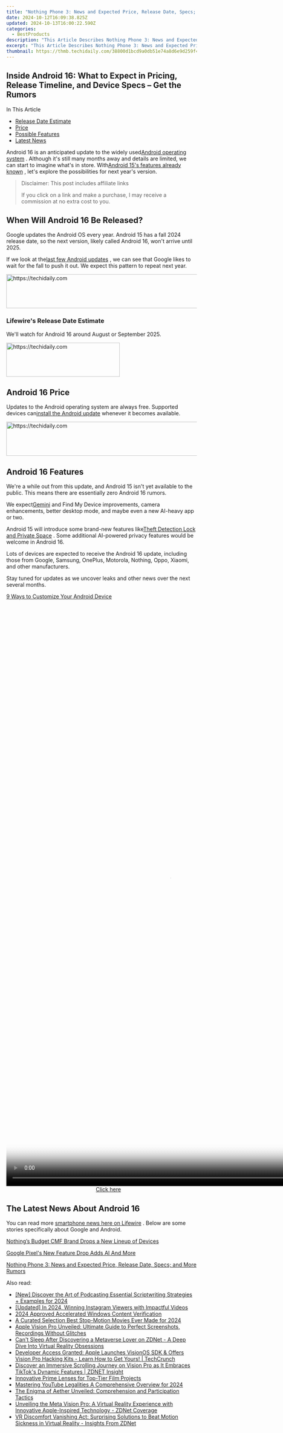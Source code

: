 ```yaml
---
title: "Nothing Phone 3: News and Expected Price, Release Date, Specs; and More Rumors"
date: 2024-10-12T16:09:38.825Z
updated: 2024-10-13T16:00:22.590Z
categories:
  - BestProducts
description: "This Article Describes Nothing Phone 3: News and Expected Price, Release Date, Specs; and More Rumors"
excerpt: "This Article Describes Nothing Phone 3: News and Expected Price, Release Date, Specs; and More Rumors"
thumbnail: https://thmb.techidaily.com/38800d1bcd9a0db51e74a8d6e9d259f45c0a81d4cc5911dccf11c067ddd27a33.jpg
---
```


## Inside Android 16: What to Expect in Pricing, Release Timeline, and Device Specs – Get the Rumors

In This Article

* [Release Date Estimate](https://www.lifewire.com/#toc-when-will-android-16-be-released)
* [Price](https://www.lifewire.com/#toc-android-16-price)
* [Possible Features](https://www.lifewire.com/#toc-android-16-features)
* [Latest News](https://www.lifewire.com/#toc-the-latest-news-about-android-16)

 Android 16 is an anticipated update to the widely used[Android operating system](https://www.lifewire.com/what-is-google-android-1616887) . Although it's still many months away and details are limited, we can start to imagine what's in store. With[Android 15's features already known](https://www.lifewire.com/android-15-7547471) , let's explore the possibilities for next year's version.

>  Disclaimer: This post includes affiliate links
>
>  If you click on a link and make a purchase, I may receive a commission at no extra cost to you.
>

## When Will Android 16 Be Released?

 Google updates the Android OS every year. Android 15 has a fall 2024 release date, so the next version, likely called Android 16, won't arrive until 2025.

 If we look at the[last few Android updates](https://www.lifewire.com/android-versions-4173277) , we can see that Google likes to wait for the fall to push it out. We expect this pattern to repeat next year.

<!-- affiliate ads begin -->
<a href="https://appsumo.8odi.net/c/5597632/2118315/7443" target="_top" id="2118315">
  <img src="//a.impactradius-go.com/display-ad/7443-2118315" border="0" alt="https://techidaily.com" width="728" height="90"/>
</a>
<img height="0" width="0" src="https://appsumo.8odi.net/i/5597632/2118315/7443" style="position:absolute;visibility:hidden;" border="0" />
<!-- affiliate ads end -->

### Lifewire's Release Date Estimate

We'll watch for Android 16 around August or September 2025.

<!-- affiliate ads begin -->
<a href="https://aligracehair.sjv.io/c/5597632/1886015/19272" target="_top" id="1886015">
  <img src="//a.impactradius-go.com/display-ad/19272-1886015" border="0" alt="https://techidaily.com" width="300" height="90"/>
</a>
<img height="0" width="0" src="https://aligracehair.sjv.io/i/5597632/1886015/19272" style="position:absolute;visibility:hidden;" border="0" />
<!-- affiliate ads end -->

## Android 16 Price

 Updates to the Android operating system are always free. Supported devices can[install the Android update](https://www.lifewire.com/update-your-android-os-121662) whenever it becomes available.  

<!-- affiliate ads begin -->
<a href="https://unicoeye.pxf.io/c/5597632/2134240/18498" target="_top" id="2134240">
  <img src="//a.impactradius-go.com/display-ad/18498-2134240" border="0" alt="https://techidaily.com" width="540" height="90"/>
</a>
<img height="0" width="0" src="https://unicoeye.pxf.io/i/5597632/2134240/18498" style="position:absolute;visibility:hidden;" border="0" />
<!-- affiliate ads end -->

## Android 16 Features

 We're a while out from this update, and Android 15 isn't yet available to the public. This means there are essentially zero Android 16 rumors.

 We expect[Gemini](https://www.lifewire.com/what-is-google-bard-7151624) and Find My Device improvements, camera enhancements, better desktop mode, and maybe even a new AI-heavy app or two.

 Android 15 will introduce some brand-new features like[Theft Detection Lock and Private Space](https://blog.google/products/android/android-theft-protection/) . Some additional AI-powered privacy features would be welcome in Android 16.

 Lots of devices are expected to receive the Android 16 update, including those from Google, Samsung, OnePlus, Motorola, Nothing, Oppo, Xiaomi, and other manufacturers.

 Stay tuned for updates as we uncover leaks and other news over the next several months.

[9 Ways to Customize Your Android Device](https://www.lifewire.com/customizing-your-android-4021844)

<!-- affiliate ads begin -->
<span id="1531879">
					<video width="864" height="1536" style="cursor:pointer"
           poster="//a.impactradius-go.com/display-clicktoplayimage/1531879.png"
           onclick="if(!this.playClicked){this.play();this.setAttribute('controls',true);this.playClicked=true;}">
	   <source src="//a.impactradius-go.com/display-ad/16446-1531879">
	   <img src="//a.impactradius-go.com/display-clicktoplayimage/1531879.png" style="border: none; height: 100%; width: 100%; object-fit: contain">
	</video>
	<div style="width:540px;text-align:center"><a href="javascript:window.open(decodeURIComponent('https%3A%2F%2Flaganoo.pxf.io%2Fc%2F5597632%2F1531879%2F16446'), '_blank');void(0);">Click here</a></div>
</span>
<img height="0" width="0" src="https://imp.pxf.io/i/5597632/1531879/16446" style="position:absolute;visibility:hidden;" border="0" />
<!-- affiliate ads end -->

## The Latest News About Android 16

 You can read more [smartphone news here on Lifewire](https://www.lifewire.com/mobile-phone-news-4796390) . Below are some stories specifically about Google and Android.

[Nothing’s Budget CMF Brand Drops a New Lineup of Devices](https://www.lifewire.com/nothings-budget-cmf-brand-drops-a-new-lineup-of-devices-8674814)

[Google Pixel's New Feature Drop Adds AI And More](https://www.lifewire.com/google-pixel-s-new-feature-drop-adds-ai-and-more-8663574)

[Nothing Phone 3: News and Expected Price, Release Date, Specs; and More Rumors](https://www.lifewire.com/nothing-phone-3-8639420)

<ins class="adsbygoogle"
     style="display:block"
     data-ad-format="autorelaxed"
     data-ad-client="ca-pub-7571918770474297"
     data-ad-slot="1223367746"></ins>

<ins class="adsbygoogle"
     style="display:block"
     data-ad-client="ca-pub-7571918770474297"
     data-ad-slot="8358498916"
     data-ad-format="auto"
     data-full-width-responsive="true"></ins>

<span class="atpl-alsoreadstyle">Also read:</span>
<div><ul>
<li><a href="https://fox-info.techidaily.com/new-discover-the-art-of-podcasting-essential-scriptwriting-strategies-plus-examples-for-2024/"><u>[New] Discover the Art of Podcasting Essential Scriptwriting Strategies + Examples for 2024</u></a></li>
<li><a href="https://instagram-video-recordings.techidaily.com/updated-in-2024-winning-instagram-viewers-with-impactful-videos/"><u>[Updated] In 2024, Winning Instagram Viewers with Impactful Videos</u></a></li>
<li><a href="https://article-tips.techidaily.com/2024-approved-accelerated-windows-content-verification/"><u>2024 Approved Accelerated Windows Content Verification</u></a></li>
<li><a href="https://extra-tips.techidaily.com/a-curated-selection-best-stop-motion-movies-ever-made-for-2024/"><u>A Curated Selection Best Stop-Motion Movies Ever Made for 2024</u></a></li>
<li><a href="https://technical-tips.techidaily.com/apple-vision-pro-unveiled-ultimate-guide-to-perfect-screenshots-recordings-without-glitches/"><u>Apple Vision Pro Unveiled: Ultimate Guide to Perfect Screenshots, Recordings Without Glitches</u></a></li>
<li><a href="https://technical-tips.techidaily.com/cant-sleep-after-discovering-a-metaverse-lover-on-zdnet-a-deep-dive-into-virtual-reality-obsessions/"><u>Can't Sleep After Discovering a Metaverse Lover on ZDNet - A Deep Dive Into Virtual Reality Obsessions</u></a></li>
<li><a href="https://technical-tips.techidaily.com/developer-access-granted-apple-launches-visionos-sdk-and-offers-vision-pro-hacking-kits-learn-how-to-get-yours-techcrunch/"><u>Developer Access Granted: Apple Launches VisionOS SDK & Offers Vision Pro Hacking Kits - Learn How to Get Yours! | TechCrunch</u></a></li>
<li><a href="https://technical-tips.techidaily.com/discover-an-immersive-scrolling-journey-on-vision-pro-as-it-embraces-tiktoks-dynamic-features-zdnet-insight/"><u>Discover an Immersive Scrolling Journey on Vision Pro as It Embraces TikTok's Dynamic Features | ZDNET Insight</u></a></li>
<li><a href="https://extra-hints.techidaily.com/innovative-prime-lenses-for-top-tier-film-projects/"><u>Innovative Prime Lenses for Top-Tier Film Projects</u></a></li>
<li><a href="https://youtube-stream.techidaily.com/mastering-youtube-legalities-a-comprehensive-overview-for-2024/"><u>Mastering YouTube Legalities A Comprehensive Overview for 2024</u></a></li>
<li><a href="https://techtrends.techidaily.com/the-enigma-of-aether-unveiled-comprehension-and-participation-tactics/"><u>The Enigma of Aether Unveiled: Comprehension and Participation Tactics</u></a></li>
<li><a href="https://technical-tips.techidaily.com/unveiling-the-meta-vision-pro-a-virtual-reality-experience-with-innovative-apple-inspired-technology-zdnet-coverage/"><u>Unveiling the Meta Vision Pro: A Virtual Reality Experience with Innovative Apple-Inspired Technology - ZDNet Coverage</u></a></li>
<li><a href="https://technical-tips.techidaily.com/vr-discomfort-vanishing-act-surprising-solutions-to-beat-motion-sickness-in-virtual-reality-insights-from-zdnet/"><u>VR Discomfort Vanishing Act: Surprising Solutions to Beat Motion Sickness in Virtual Reality - Insights From ZDNet</u></a></li>
</ul></div>

